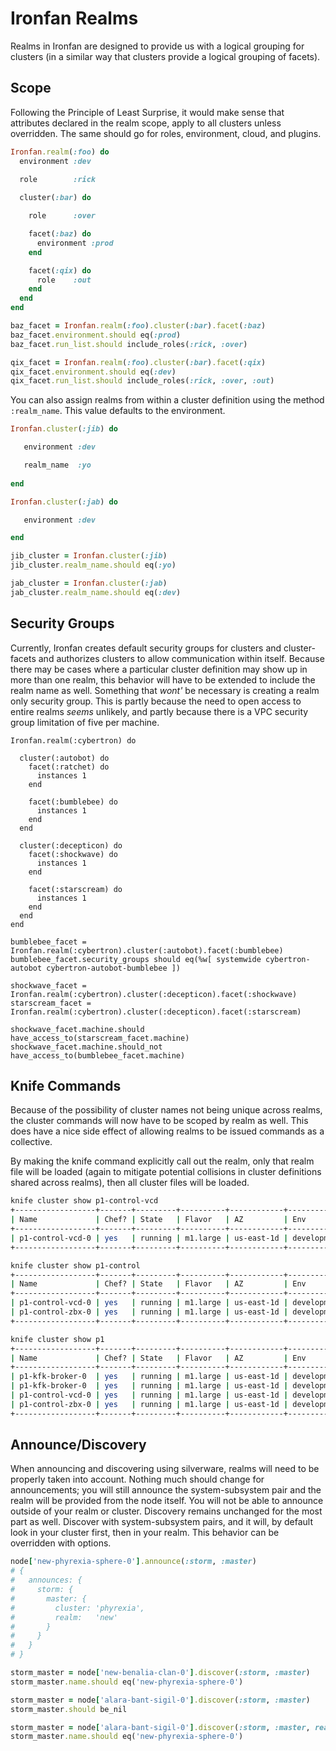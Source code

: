 # Ironfan Realms

Realms in Ironfan are designed to provide us with a logical grouping for clusters (in a similar way
that clusters provide a logical grouping of facets).

## Scope

Following the Principle of Least Surprise, it would make sense that attributes declared in the realm scope,
apply to all clusters unless overridden. The same should go for roles, environment, cloud, and plugins.

```ruby
Ironfan.realm(:foo) do
  environment :dev
 
  role        :rick

  cluster(:bar) do

    role      :over

    facet(:baz) do
      environment :prod
    end

    facet(:qix) do
      role    :out
    end
  end
end

baz_facet = Ironfan.realm(:foo).cluster(:bar).facet(:baz)
baz_facet.environment.should eq(:prod)
baz_facet.run_list.should include_roles(:rick, :over)

qix_facet = Ironfan.realm(:foo).cluster(:bar).facet(:qix)
qix_facet.environment.should eq(:dev)
qix_facet.run_list.should include_roles(:rick, :over, :out)
```

You can also assign realms from within a cluster definition using the method `:realm_name`.
This value defaults to the environment.

```ruby
Ironfan.cluster(:jib) do

   environment :dev

   realm_name  :yo		      
		      
end

Ironfan.cluster(:jab) do

   environment :dev

end

jib_cluster = Ironfan.cluster(:jib)
jib_cluster.realm_name.should eq(:yo)

jab_cluster = Ironfan.cluster(:jab)
jab_cluster.realm_name.should eq(:dev)
```

## Security Groups

Currently, Ironfan creates default security groups for clusters and cluster-facets and authorizes clusters
to allow communication within itself. Because there may be cases where a particular cluster definition may
show up in more than one realm, this behavior will have to be extended to include the realm name as well.
Something that *wont'* be necessary is creating a realm only security group. This is partly because the need
to open access to entire realms *seems* unlikely, and partly because there is a VPC security group limitation
of five per machine.

```
Ironfan.realm(:cybertron) do

  cluster(:autobot) do
    facet(:ratchet) do
      instances 1
    end

    facet(:bumblebee) do
      instances 1
    end
  end

  cluster(:decepticon) do
    facet(:shockwave) do
      instances 1
    end

    facet(:starscream) do
      instances 1
    end
  end
end

bumblebee_facet = Ironfan.realm(:cybertron).cluster(:autobot).facet(:bumblebee)
bumblebee_facet.security_groups should eq(%w[ systemwide cybertron-autobot cybertron-autobot-bumblebee ])

shockwave_facet = Ironfan.realm(:cybertron).cluster(:decepticon).facet(:shockwave)
starscream_facet = Ironfan.realm(:cybertron).cluster(:decepticon).facet(:starscream)

shockwave_facet.machine.should have_access_to(starscream_facet.machine)
shockwave_facet.machine.should_not have_access_to(bumblebee_facet.machine)
```

## Knife Commands

Because of the possibility of cluster names not being unique across realms, the cluster commands will now have to be scoped
by realm as well. This does have a nice side effect of allowing realms to be issued commands as a collective.

By making the knife command explicitly call out the realm, only that realm file will be loaded (again to mitigate
potential collisions in cluster definitions shared across realms), then all cluster files will be loaded.

```bash
knife cluster show p1-control-vcd
+------------------+-------+---------+----------+------------+-------------+------------+-------------+--------------+------------+
| Name             | Chef? | State   | Flavor   | AZ         | Env         | MachineID  | Public IP   | Private IP   | Created On |
+------------------+-------+---------+----------+------------+-------------+------------+-------------+--------------+------------+
| p1-control-vcd-0 | yes   | running | m1.large | us-east-1d | development | i-1ba48935 | 23.20.69.99 | 10.137.18.89 | 2014-02-26 |
+------------------+-------+---------+----------+------------+-------------+------------+-------------+--------------+------------+

knife cluster show p1-control
+------------------+-------+---------+----------+------------+-------------+------------+-------------+--------------+------------+
| Name             | Chef? | State   | Flavor   | AZ         | Env         | MachineID  | Public IP   | Private IP   | Created On |
+------------------+-------+---------+----------+------------+-------------+------------+-------------+--------------+------------+
| p1-control-vcd-0 | yes   | running | m1.large | us-east-1d | development | i-1cd09387 | 69.14.23.44 | 10.114.10.12 | 2014-02-26 |
| p1-control-zbx-0 | yes   | running | m1.large | us-east-1d | development | i-1ba48935 | 23.20.69.99 | 10.137.18.89 | 2014-02-26 |
+------------------+-------+---------+----------+------------+-------------+------------+-------------+--------------+------------+

knife cluster show p1
+------------------+-------+---------+----------+------------+-------------+------------+-------------+--------------+------------+
| Name             | Chef? | State   | Flavor   | AZ         | Env         | MachineID  | Public IP   | Private IP   | Created On |
+------------------+-------+---------+----------+------------+-------------+------------+-------------+--------------+------------+
| p1-kfk-broker-0  | yes   | running | m1.large | us-east-1d | development | i-1io37214 | 52.31.45.9  | 10.88.54.36  | 2014-02-26 |
| p1-kfk-broker-0  | yes   | running | m1.large | us-east-1d | development | i-1ws75110 | 56.90.76.10 | 10.121.27.64 | 2014-02-26 |
| p1-control-vcd-0 | yes   | running | m1.large | us-east-1d | development | i-1cd09387 | 69.14.23.44 | 10.114.10.12 | 2014-02-26 |
| p1-control-zbx-0 | yes   | running | m1.large | us-east-1d | development | i-1ba48935 | 23.20.69.99 | 10.137.18.89 | 2014-02-26 |
+------------------+-------+---------+----------+------------+-------------+------------+-------------+--------------+------------+
```

## Announce/Discovery

When announcing and discovering using silverware, realms will need to be properly taken into account.
Nothing much should change for announcements; you will still announce the system-subsystem pair and the realm
will be provided from the node itself. You will not be able to announce outside of your realm or cluster. Discovery remains
unchanged for the most part as well. Discover with system-subsystem pairs, and it will, by default look in your cluster first,
then in your realm. This behavior can be overridden with options.

```ruby
node['new-phyrexia-sphere-0'].announce(:storm, :master)
# {
#   announces: {
#     storm: {
#       master: {
#         cluster: 'phyrexia',
#         realm:   'new'
#       }
#     }
#   }
# }

storm_master = node['new-benalia-clan-0'].discover(:storm, :master)
storm_master.name.should eq('new-phyrexia-sphere-0')

storm_master = node['alara-bant-sigil-0'].discover(:storm, :master)
storm_master.should be_nil

storm_master = node['alara-bant-sigil-0'].discover(:storm, :master, realm: 'new')
storm_master.name.should eq('new-phyrexia-sphere-0')
```